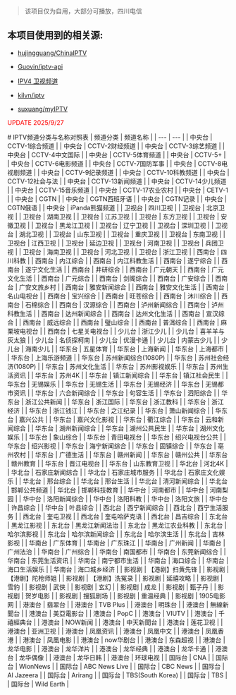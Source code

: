 > 该项目仅为自用，大部分可播放，四川电信

## 本项目使用到的相关源:

- [hujingguang/ChinaIPTV](https://raw.githubusercontent.com/hujingguang/ChinaIPTV/main/cnTV_AutoUpdate.m3u8)

- [Guovin/iptv-api](https://raw.githubusercontent.com/Guovin/iptv-api/gd/output/result.m3u)

- [IPV4 卫视频道](https://live.hacks.tools/tv/ipv4/categories/卫视频道.m3u)

- [kilvn/iptv](https://live.kilvn.com/)

- [suxuang/myIPTV](https://proxy.pipers.cn/https://raw.githubusercontent.com/suxuang/myIPTV/main/ipv4.m3u)

<span style="color:red">UPDATE 2025/9/27</span>

\# IPTV频道分类与名称对照表 | 频道分类 | 频道名称 | | --- | --- | | 中央台 | CCTV-1综合频道 | | 中央台 | CCTV-2财经频道 | | 中央台 | CCTV-3综艺频道 | | 中央台 | CCTV-4中文国际 | | 中央台 | CCTV-5体育频道 | | 中央台 | CCTV-5+ | | 中央台 | CCTV-6电影频道 | | 中央台 | CCTV-7国防军事 | | 中央台 | CCTV-8电视剧频道 | | 中央台 | CCTV-9纪录频道 | | 中央台 | CCTV-10科教频道 | | 中央台 | CCTV-12社会与法 | | 中央台 | CCTV-13新闻频道 | | 中央台 | CCTV-14少儿频道 | | 中央台 | CCTV-15音乐频道 | | 中央台 | CCTV-17农业农村 | | 中央台 | CETV-1 | | 中央台 | CGTN | | 中央台 | CGTN西班牙语 | | 中央台 | CGTN记录 | | 中央台 | CGTN俄语 | | 中央台 | iPanda熊猫频道 | | 卫视台 | 四川卫视 | | 卫视台 | 北京卫视 | | 卫视台 | 湖南卫视 | | 卫视台 | 江苏卫视 | | 卫视台 | 东方卫视 | | 卫视台 | 安徽卫视 | | 卫视台 | 黑龙江卫视 | | 卫视台 | 辽宁卫视 | | 卫视台 | 深圳卫视 | | 卫视台 | 湖北卫视 | | 卫视台 | 山东卫视 | | 卫视台 | 重庆卫视 | | 卫视台 | 东南卫视 | | 卫视台 | 江西卫视 | | 卫视台 | 延边卫视 | | 卫视台 | 河南卫视 | | 卫视台 | 兵团卫视 | | 卫视台 | 海南卫视 | | 卫视台 | 河北卫视 | | 卫视台 | 浙江卫视 | | 西南台 | 四川科教 | | 西南台 | 内江综合 | | 西南台 | 内江科教生活 | | 西南台 | 遂宁综合 | | 西南台 | 遂宁文化生活 | | 西南台 | 井研综合 | | 西南台 | 广元朝天 | | 西南台 | 广元文化生活 | | 西南台 | 广元综合 | | 西南台 | 剑阁综合 | | 西南台 | 广安综合 | | 西南台 | 广安文旅乡村 | | 西南台 | 雅安新闻综合 | | 西南台 | 雅安文化生活 | | 西南台 | 名山电视台 | | 西南台 | 宝兴综合 | | 西南台 | 旺苍综合 | | 西南台 | 沐川综合 | | 西南台 | 石棉综合 | | 西南台 | 汉源综合 | | 西南台 | 泸州新闻综合 | | 西南台 | 泸州科教生活 | | 西南台 | 达州新闻综合 | | 西南台 | 达州文化生活 | | 西南台 | 宣汉综合 | | 西南台 | 威远综合 | | 西南台 | 璧山综合 | | 西南台 | 普洱综合 | | 西南台 | 麻栗坡电视台 | | 西南台 | 七星关电视台 | | 少儿台 | 浙江少儿 | | 少儿台 | 喜羊羊与灰太狼 | | 少儿台 | 名侦探柯南 | | 少儿台 | 优漫卡通 | | 少儿台 | 内蒙古少儿 | | 少儿台 | 海南少儿 | | 华东台 | 五星体育 | | 华东台 | 上海新闻 | | 华东台 | 上海都市 | | 华东台 | 上海乐游频道 | | 华东台 | 苏州新闻综合(1080P) | | 华东台 | 苏州社会经济(1080P) | | 华东台 | 苏州文化生活 | | 华东台 | 苏州影视娱乐 | | 华东台 | 苏州生活资讯 | | 华东台 | 苏州4K | | 华东台 | 镇江新闻综合 | | 华东台 | 镇江社会民生 | | 华东台 | 无锡娱乐 | | 华东台 | 无锡生活 | | 华东台 | 无锡经济 | | 华东台 | 无锡都市资讯 | | 华东台 | 六合新闻综合 | | 华东台 | 句容生活 | | 华东台 | 泗阳综合 | | 华东台 | 浙江公共新闻 | | 华东台 | 浙江国际 | | 华东台 | 浙江教科 | | 华东台 | 浙江经济 | | 华东台 | 浙江钱江 | | 华东台 | 之江纪录 | | 华东台 | 萧山新闻综合 | | 华东台 | 嘉兴公共 | | 华东台 | 嘉兴文化影视 | | 华东台 | 衢江综合 | | 华东台 | 云和新闻综合 | | 华东台 | 湖州新闻综合 | | 华东台 | 湖州公共民生 | | 华东台 | 湖州文化娱乐 | | 华东台 | 象山综合 | | 华东台 | 青田电视台 | | 华东台 | 绍兴电视台公共 | | 华东台 | 绍兴影视 | | 华东台 | 海宁新闻综合 | | 华东台 | 固镇综合 | | 华东台 | 亳州农村 | | 华东台 | 广德生活 | | 华东台 | 赣州新闻 | | 华东台 | 赣州公共 | | 华东台 | 赣州教育 | | 华东台 | 晋江电视台 | | 华东台 | 山东教育卫视 | | 华北台 | 河北4K | | 华北台 | 石家庄新闻综合 | | 华北台 | 石家庄城市服务 | | 华北台 | 石家庄文化娱乐 | | 华北台 | 邢台综合 | | 华北台 | 邢台生活 | | 华北台 | 清河新闻综合 | | 华北台 | 邯郸公共频道 | | 华北台 | 邯郸科技教育 | | 华中台 | 河南都市 | | 华中台 | 河南梨园 | | 华中台 | 洛阳新闻综合 | | 华中台 | 洛阳科教 | | 华中台 | 洛阳文旅 | | 华中台 | 许昌综合 | | 华中台 | 叶县综合 | | 西北台 | 西宁新闻综合 | | 西北台 | 西宁生活服务 | | 西北台 | 奎屯卫视 | | 西北台 | 奎屯哈萨克语 | | 西北台 | 昌吉综合 | | 东北台 | 黑龙江影视 | | 东北台 | 黑龙江新闻法治 | | 东北台 | 黑龙江农业科教 | | 东北台 | 哈尔滨影视 | | 东北台 | 哈尔滨新闻综合 | | 东北台 | 哈尔滨生活 | | 东北台 | 吉林影视 | | 华南台 | 广东体育 | | 华南台 | 广东珠江 | | 华南台 | 广州新闻 | | 华南台 | 广州法治 | | 华南台 | 广州综合 | | 华南台 | 南国都市 | | 华南台 | 东莞新闻综合 | | 华南台 | 东莞生活资讯 | | 华南台 | 南宁都市生活 | | 华南台 | 海口综合 | | 华南台 | 海口生活娱乐 | | 华南台 | 海口城乡经济 | | 影视剧 | 【港剧】扫黄先锋 | | 影视剧 | 【港剧】陀枪师姐 | | 影视剧 | 【港剧】洗冤录 | | 影视剧 | 延禧攻略 | | 影视剧 | 雪豹 | | 影视剧 | 武侠 | | 影视剧 | 玄幻 | | 影视剧 | 成龙 | | 影视剧 | 甄子丹 | | 影视剧 | 贺岁电影 | | 影视剧 | 搜狐剧场 | | 影视剧 | 重温经典 | | 影视剧 | 1905电影网 | | 港澳台 | 翡翠台 | | 港澳台 | TVB Plus | | 港澳台 | 明珠台 | | 港澳台 | 無線新聞台 | | 港澳台 | 美亞電影台 | | 港澳台 | PopC | | 港澳台 | VIUTV | | 港澳台 | 千禧經典台 | | 港澳台 | NOW新闻 | | 港澳台 | 中天新聞台 | | 港澳台 | 莲花卫视 | | 港澳台 | 亚洲卫视 | | 港澳台 | 凤凰资讯 | | 港澳台 | 凤凰中文 | | 港澳台 | 凤凰香港 | | 港澳台 | 凤凰电影 | | 港澳台 | now华剧台 | | 港澳台 | 东森超视 | | 港澳台 | 龙华电影 | | 港澳台 | 龙华洋片 | | 港澳台 | 龙华经典 | | 港澳台 | 龙华卡通 | | 港澳台 | 龙华偶像 | | 港澳台 | 龙华日韩 | | 港澳台 | 环球电视 | | 国际台 | CNA | | 国际台 | WionNews | | 国际台 | ABC News Live | | 国际台 | CBC News | | 国际台 | Al Jazeera | | 国际台 | Arirang | | 国际台 | TBS(South Korea) | | 国际台 | TBS | | 国际台 | Wild Earth |
